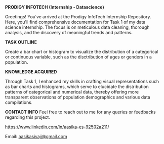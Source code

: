 **PRODIGY INFOTECH (Internship - Datascience)**

Greetings! You've arrived at the Prodigy InfoTech Internship Repository. Here, you'll find comprehensive documentation for Task 1 of my data science internship. The focus is on meticulous data cleaning, thorough analysis, and the discovery of meaningful trends and patterns.

**TASK OUTLINE**

Create a bar chart or histogram to visualize the distribution of a categorical or continuous variable, such as the disctribution of ages or genders in a population.

**KNOWLEDGE ACQUIRED**

Through Task 1, I enhanced my skills in crafting visual representations such as bar charts and histograms, which serve to elucidate the distribution patterns of categorical and numerical data, thereby offering more transparent observations of population demographics and various data compilations.

**CONTACT INFO**
Feel free to reach out to me for any queries or feedbacks regarding this project.

https://www.linkedin.com/in/aasika-es-92502a211/

Email: aasikasivaji@gmail.com
